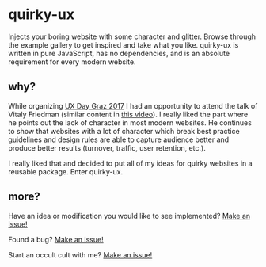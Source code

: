 # quirky-ux

Injects your boring website with some character and glitter.
Browse through the example gallery to get inspired and take what you like.
quirky-ux is written in pure JavaScript, has no dependencies, and is an
absolute requirement for every modern website.

## why?

While organizing [UX Day Graz 2017](https://uxdaygraz2017.isds.tugraz.at/)
I had an opportunity to attend the talk of Vitaly Friedman (similar content in
[this video](https://www.youtube.com/watch?v=MWYhMfaxXcQ)).
I really liked the part where he points out the lack of character in most
modern websites. He continues to show that websites with a lot of character
which break best practice guidelines and design rules are able to capture
audience better and produce better results (turnover, traffic, user retention,
etc.).

I really liked that and decided to put all of my ideas for quirky websites
in a reusable package. Enter quirky-ux.

## more?

Have an idea or modification you would like to see implemented?
[Make an issue!](https://github.com/dsalaj/quirky-ux/issues/new)

Found a bug?
[Make an issue!](https://github.com/dsalaj/quirky-ux/issues/new)

Start an occult cult with me?
[Make an issue!](https://github.com/dsalaj/quirky-ux/issues/new)
